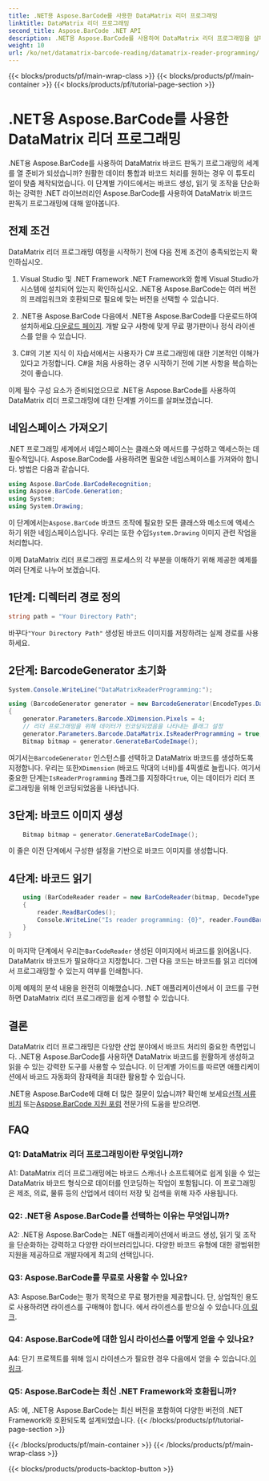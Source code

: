 ```yaml
---
title: .NET용 Aspose.BarCode를 사용한 DataMatrix 리더 프로그래밍
linktitle: DataMatrix 리더 프로그래밍
second_title: Aspose.BarCode .NET API
description: .NET용 Aspose.BarCode를 사용하여 DataMatrix 리더 프로그래밍을 살펴보세요. 이 종합 가이드를 통해 .NET 애플리케이션에서 DataMatrix 바코드를 생성하고 읽는 방법을 알아보세요.
weight: 10
url: /ko/net/datamatrix-barcode-reading/datamatrix-reader-programming/
---
```


{{< blocks/products/pf/main-wrap-class >}}
{{< blocks/products/pf/main-container >}}
{{< blocks/products/pf/tutorial-page-section >}}

# .NET용 Aspose.BarCode를 사용한 DataMatrix 리더 프로그래밍

.NET용 Aspose.BarCode를 사용하여 DataMatrix 바코드 판독기 프로그래밍의 세계를 열 준비가 되셨습니까? 원활한 데이터 통합과 바코드 처리를 원하는 경우 이 튜토리얼이 맞춤 제작되었습니다. 이 단계별 가이드에서는 바코드 생성, 읽기 및 조작을 단순화하는 강력한 .NET 라이브러리인 Aspose.BarCode를 사용하여 DataMatrix 바코드 판독기 프로그래밍에 대해 알아봅니다. 

## 전제 조건

DataMatrix 리더 프로그래밍 여정을 시작하기 전에 다음 전제 조건이 충족되었는지 확인하십시오.

1. Visual Studio 및 .NET Framework
.NET Framework와 함께 Visual Studio가 시스템에 설치되어 있는지 확인하십시오. .NET용 Aspose.BarCode는 여러 버전의 프레임워크와 호환되므로 필요에 맞는 버전을 선택할 수 있습니다.

2. .NET용 Aspose.BarCode
 다음에서 .NET용 Aspose.BarCode를 다운로드하여 설치하세요.[다운로드 페이지](https://releases.aspose.com/barcode/net/). 개발 요구 사항에 맞게 무료 평가판이나 정식 라이센스를 얻을 수 있습니다.

3. C#의 기본 지식
이 자습서에서는 사용자가 C# 프로그래밍에 대한 기본적인 이해가 있다고 가정합니다. C#을 처음 사용하는 경우 시작하기 전에 기본 사항을 복습하는 것이 좋습니다.

이제 필수 구성 요소가 준비되었으므로 .NET용 Aspose.BarCode를 사용하여 DataMatrix 리더 프로그래밍에 대한 단계별 가이드를 살펴보겠습니다.

## 네임스페이스 가져오기

.NET 프로그래밍 세계에서 네임스페이스는 클래스와 메서드를 구성하고 액세스하는 데 필수적입니다. Aspose.BarCode를 사용하려면 필요한 네임스페이스를 가져와야 합니다. 방법은 다음과 같습니다.

```csharp
using Aspose.BarCode.BarCodeRecognition;
using Aspose.BarCode.Generation;
using System;
using System.Drawing;
```

 이 단계에서는`Aspose.BarCode` 바코드 조작에 필요한 모든 클래스와 메소드에 액세스하기 위한 네임스페이스입니다. 우리는 또한 수입`System.Drawing` 이미지 관련 작업을 처리합니다.

이제 DataMatrix 리더 프로그래밍 프로세스의 각 부분을 이해하기 위해 제공한 예제를 여러 단계로 나누어 보겠습니다.

## 1단계: 디렉터리 경로 정의

```csharp
string path = "Your Directory Path";
```

 바꾸다`"Your Directory Path"` 생성된 바코드 이미지를 저장하려는 실제 경로를 사용하세요.

## 2단계: BarcodeGenerator 초기화

```csharp
System.Console.WriteLine("DataMatrixReaderProgramming:");

using (BarcodeGenerator generator = new BarcodeGenerator(EncodeTypes.DataMatrix, "Aspose"))
{
    generator.Parameters.Barcode.XDimension.Pixels = 4;
    // 리더 프로그래밍을 위해 데이터가 인코딩되었음을 나타내는 플래그 설정
    generator.Parameters.Barcode.DataMatrix.IsReaderProgramming = true;
    Bitmap bitmap = generator.GenerateBarCodeImage();
```

 여기서는`BarcodeGenerator` 인스턴스를 선택하고 DataMatrix 바코드를 생성하도록 지정합니다. 우리는 또한`XDimension` (바코드 막대의 너비)를 4픽셀로 늘립니다. 여기서 중요한 단계는`IsReaderProgramming` 플래그를 지정하다`true`, 이는 데이터가 리더 프로그래밍을 위해 인코딩되었음을 나타냅니다.

## 3단계: 바코드 이미지 생성

```csharp
    Bitmap bitmap = generator.GenerateBarCodeImage();
```

이 줄은 이전 단계에서 구성한 설정을 기반으로 바코드 이미지를 생성합니다.

## 4단계: 바코드 읽기

```csharp
    using (BarCodeReader reader = new BarCodeReader(bitmap, DecodeType.DataMatrix))
    {
        reader.ReadBarCodes();
        Console.WriteLine("Is reader programming: {0}", reader.FoundBarCodes[0].Extended.DataMatrix.IsReaderProgramming);
    }
}
```

 이 마지막 단계에서 우리는`BarCodeReader` 생성된 이미지에서 바코드를 읽어옵니다. DataMatrix 바코드가 필요하다고 지정합니다. 그런 다음 코드는 바코드를 읽고 리더에서 프로그래밍할 수 있는지 여부를 인쇄합니다.

이제 예제의 분석 내용을 완전히 이해했습니다. .NET 애플리케이션에서 이 코드를 구현하면 DataMatrix 리더 프로그래밍을 쉽게 수행할 수 있습니다.

## 결론

DataMatrix 리더 프로그래밍은 다양한 산업 분야에서 바코드 처리의 중요한 측면입니다. .NET용 Aspose.BarCode를 사용하면 DataMatrix 바코드를 원활하게 생성하고 읽을 수 있는 강력한 도구를 사용할 수 있습니다. 이 단계별 가이드를 따르면 애플리케이션에서 바코드 자동화의 잠재력을 최대한 활용할 수 있습니다.

 .NET용 Aspose.BarCode에 대해 더 많은 질문이 있습니까? 확인해 보세요[선적 서류 비치](https://reference.aspose.com/barcode/net/) 또는[Aspose.BarCode 지원 포럼](https://forum.aspose.com/c/barcode/13) 전문가의 도움을 받으려면.

## FAQ

### Q1: DataMatrix 리더 프로그래밍이란 무엇입니까?

A1: DataMatrix 리더 프로그래밍에는 바코드 스캐너나 소프트웨어로 쉽게 읽을 수 있는 DataMatrix 바코드 형식으로 데이터를 인코딩하는 작업이 포함됩니다. 이 프로그래밍은 제조, 의료, 물류 등의 산업에서 데이터 저장 및 검색을 위해 자주 사용됩니다.

### Q2: .NET용 Aspose.BarCode를 선택하는 이유는 무엇입니까?

A2: .NET용 Aspose.BarCode는 .NET 애플리케이션에서 바코드 생성, 읽기 및 조작을 단순화하는 강력하고 다양한 라이브러리입니다. 다양한 바코드 유형에 대한 광범위한 지원을 제공하므로 개발자에게 최고의 선택입니다.

### Q3: Aspose.BarCode를 무료로 사용할 수 있나요?

 A3: Aspose.BarCode는 평가 목적으로 무료 평가판을 제공합니다. 단, 상업적인 용도로 사용하려면 라이센스를 구매해야 합니다. 에서 라이센스를 받으실 수 있습니다.[이 링크](https://purchase.aspose.com/buy).

### Q4: Aspose.BarCode에 대한 임시 라이선스를 어떻게 얻을 수 있나요?

 A4: 단기 프로젝트를 위해 임시 라이센스가 필요한 경우 다음에서 얻을 수 있습니다.[이 링크](https://purchase.aspose.com/temporary-license/).

### Q5: Aspose.BarCode는 최신 .NET Framework와 호환됩니까?

A5: 예, .NET용 Aspose.BarCode는 최신 버전을 포함하여 다양한 버전의 .NET Framework와 호환되도록 설계되었습니다.
{{< /blocks/products/pf/tutorial-page-section >}}

{{< /blocks/products/pf/main-container >}}
{{< /blocks/products/pf/main-wrap-class >}}

{{< blocks/products/products-backtop-button >}}
